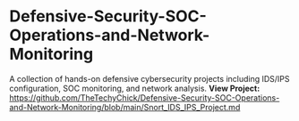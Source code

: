 # Defensive-Security-SOC-Operations-and-Network-Monitoring
A collection of hands-on defensive cybersecurity projects including IDS/IPS configuration, SOC monitoring, and network analysis.
**View Project:** https://github.com/TheTechyChick/Defensive-Security-SOC-Operations-and-Network-Monitoring/blob/main/Snort_IDS_IPS_Project.md
